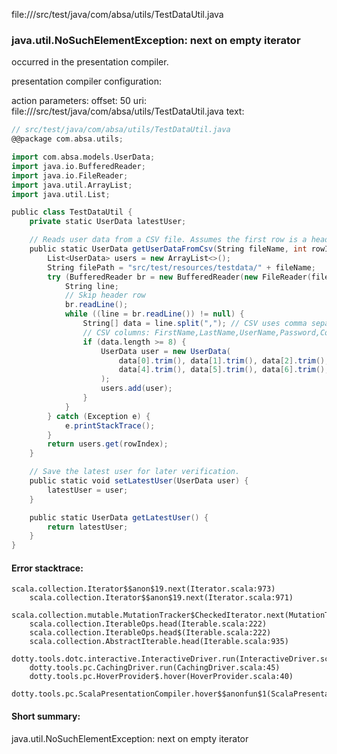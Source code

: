 file://<WORKSPACE>/src/test/java/com/absa/utils/TestDataUtil.java
### java.util.NoSuchElementException: next on empty iterator

occurred in the presentation compiler.

presentation compiler configuration:


action parameters:
offset: 50
uri: file://<WORKSPACE>/src/test/java/com/absa/utils/TestDataUtil.java
text:
```scala
// src/test/java/com/absa/utils/TestDataUtil.java
@@package com.absa.utils;

import com.absa.models.UserData;
import java.io.BufferedReader;
import java.io.FileReader;
import java.util.ArrayList;
import java.util.List;

public class TestDataUtil {
    private static UserData latestUser;

    // Reads user data from a CSV file. Assumes the first row is a header.
    public static UserData getUserDataFromCsv(String fileName, int rowIndex) {
        List<UserData> users = new ArrayList<>();
        String filePath = "src/test/resources/testdata/" + fileName;
        try (BufferedReader br = new BufferedReader(new FileReader(filePath))) {
            String line;
            // Skip header row
            br.readLine();
            while ((line = br.readLine()) != null) {
                String[] data = line.split(","); // CSV uses comma separator.
                // CSV columns: FirstName,LastName,UserName,Password,Company,Role,Email,Mobilephone
                if (data.length >= 8) {
                    UserData user = new UserData(
                        data[0].trim(), data[1].trim(), data[2].trim(), data[3].trim(),
                        data[4].trim(), data[5].trim(), data[6].trim(), data[7].trim()
                    );
                    users.add(user);
                }
            }
        } catch (Exception e) {
            e.printStackTrace();
        }
        return users.get(rowIndex);
    }

    // Save the latest user for later verification.
    public static void setLatestUser(UserData user) {
        latestUser = user;
    }

    public static UserData getLatestUser() {
        return latestUser;
    }
}

```



#### Error stacktrace:

```
scala.collection.Iterator$$anon$19.next(Iterator.scala:973)
	scala.collection.Iterator$$anon$19.next(Iterator.scala:971)
	scala.collection.mutable.MutationTracker$CheckedIterator.next(MutationTracker.scala:76)
	scala.collection.IterableOps.head(Iterable.scala:222)
	scala.collection.IterableOps.head$(Iterable.scala:222)
	scala.collection.AbstractIterable.head(Iterable.scala:935)
	dotty.tools.dotc.interactive.InteractiveDriver.run(InteractiveDriver.scala:164)
	dotty.tools.pc.CachingDriver.run(CachingDriver.scala:45)
	dotty.tools.pc.HoverProvider$.hover(HoverProvider.scala:40)
	dotty.tools.pc.ScalaPresentationCompiler.hover$$anonfun$1(ScalaPresentationCompiler.scala:389)
```
#### Short summary: 

java.util.NoSuchElementException: next on empty iterator